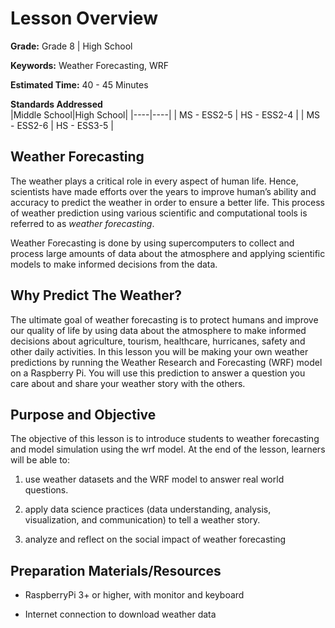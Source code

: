 # Lesson Overview 

**Grade:** Grade 8 \| High School

**Keywords:** Weather Forecasting, WRF

**Estimated Time:** 40 - 45 Minutes

**Standards Addressed**             
|Middle School|High School|
|----|----|
| MS - ESS2-5         | HS - ESS2-4 |
| MS - ESS2-6         | HS - ESS3-5 |

## Weather Forecasting

The weather plays a critical role in every aspect of human life. Hence,
scientists have made efforts over the years to improve human’s ability
and accuracy to predict the weather in order to ensure a better life.
This process of weather prediction using various scientific and
computational tools is referred to as *weather forecasting*.

Weather Forecasting is done by using supercomputers to collect and
process large amounts of data about the atmosphere and applying
scientific models to make informed decisions from the data.

## Why Predict The Weather?

The ultimate goal of weather forecasting is to protect humans and
improve our quality of life by using data about the atmosphere to make
informed decisions about agriculture, tourism, healthcare, hurricanes,
safety and other daily activities. In this lesson you will be making
your own weather predictions by running the Weather Research and
Forecasting (WRF) model on a Raspberry Pi. You will use this prediction
to answer a question you care about and share your weather story with
the others.

## Purpose and Objective

The objective of this lesson is to introduce students to weather
forecasting and model simulation using the wrf model. At the end of the
lesson, learners will be able to:

1.  use weather datasets and the WRF model to answer real world
    questions.

2.  apply data science practices (data understanding, analysis, visualization, and communication) to tell a weather story.

3.  analyze and reflect on the social impact of weather forecasting

## Preparation Materials/Resources

-   RaspberryPi 3+ or higher, with monitor and keyboard

-   Internet connection to download weather data
